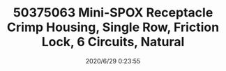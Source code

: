 ﻿---
layout: post 
title: 50375063 Mini-SPOX Receptacle Crimp Housing, Single Row, Friction Lock, 6 Circuits, Natural
tags: 5264
categories: housing-terminal
overview: 2.50mm Pitch, Mini-SPOX Receptacle Crimp Housing, Single Row, Friction Lock, 6 Circuits, Natural
series: 5264
part_number: 50375063
thumb_img: static/202006/388-thumb-20200629082441.jpg
small_img: static/202006/388-20200629082441.jpg
date: 2020/6/29 0:23:55
---



